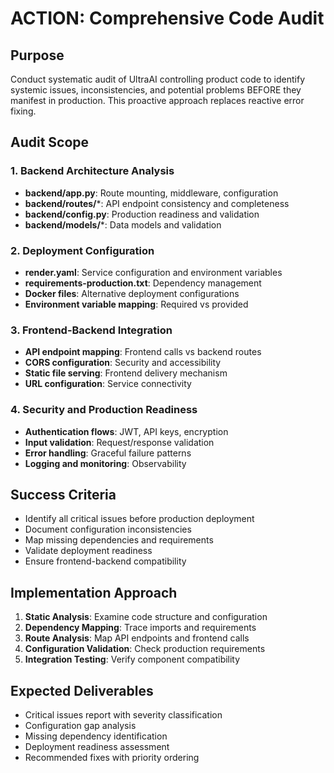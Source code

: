 # ACTION: Comprehensive Code Audit

## Purpose
Conduct systematic audit of UltraAI controlling product code to identify systemic issues, inconsistencies, and potential problems BEFORE they manifest in production. This proactive approach replaces reactive error fixing.

## Audit Scope

### 1. Backend Architecture Analysis
- **backend/app.py**: Route mounting, middleware, configuration
- **backend/routes/***: API endpoint consistency and completeness  
- **backend/config.py**: Production readiness and validation
- **backend/models/***: Data models and validation

### 2. Deployment Configuration
- **render.yaml**: Service configuration and environment variables
- **requirements-production.txt**: Dependency management
- **Docker files**: Alternative deployment configurations
- **Environment variable mapping**: Required vs provided

### 3. Frontend-Backend Integration
- **API endpoint mapping**: Frontend calls vs backend routes
- **CORS configuration**: Security and accessibility
- **Static file serving**: Frontend delivery mechanism
- **URL configuration**: Service connectivity

### 4. Security and Production Readiness
- **Authentication flows**: JWT, API keys, encryption
- **Input validation**: Request/response validation
- **Error handling**: Graceful failure patterns
- **Logging and monitoring**: Observability

## Success Criteria
- Identify all critical issues before production deployment
- Document configuration inconsistencies
- Map missing dependencies and requirements
- Validate deployment readiness
- Ensure frontend-backend compatibility

## Implementation Approach
1. **Static Analysis**: Examine code structure and configuration
2. **Dependency Mapping**: Trace imports and requirements
3. **Route Analysis**: Map API endpoints and frontend calls
4. **Configuration Validation**: Check production requirements
5. **Integration Testing**: Verify component compatibility

## Expected Deliverables
- Critical issues report with severity classification
- Configuration gap analysis
- Missing dependency identification
- Deployment readiness assessment
- Recommended fixes with priority ordering